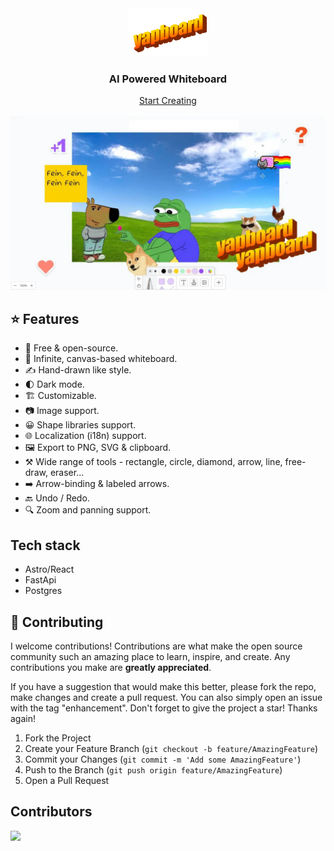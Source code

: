 <div align="center" width="100%">
    <img src="./web/public/wordart.png" width="128" alt="" />
</div>

<div align="center" style="margin-bottom: 1rem;">
  <h3 align="center">AI Powered Whiteboard</h3>
  <a href="https://yapboard.chamanbudhathoki.com.np/">Start Creating</a>
</div>

![Yapboard Banner](./web/public/banner.webp)

## ⭐ Features

- 💯 Free & open-source.
- 🎨 Infinite, canvas-based whiteboard.
- ✍️ Hand-drawn like style.
- 🌓 Dark mode.
- 🏗️ Customizable.
- 📷 Image support.
- 😀 Shape libraries support.
- 🌐 Localization (i18n) support.
- 🖼️ Export to PNG, SVG & clipboard.
- ⚒️ Wide range of tools - rectangle, circle, diamond, arrow, line, free-draw, eraser...
- ➡️ Arrow-binding & labeled arrows.
- 🔙 Undo / Redo.
- 🔍 Zoom and panning support.

## Tech stack

- Astro/React
- FastApi
- Postgres

## 🙌 Contributing

I welcome contributions! Contributions are what make the open source community such an amazing place to learn, inspire, and create. Any contributions you make are **greatly appreciated**.

If you have a suggestion that would make this better, please fork the repo, make changes and create a pull request. You can also simply open an issue with the tag "enhancement".
Don't forget to give the project a star! Thanks again!

1. Fork the Project
2. Create your Feature Branch (`git checkout -b feature/AmazingFeature`)
3. Commit your Changes (`git commit -m 'Add some AmazingFeature'`)
4. Push to the Branch (`git push origin feature/AmazingFeature`)
5. Open a Pull Request

## Contributors

<a href="https://github.com/knockboard/yapboard/graphs/contributors">
  <img src="https://contrib.rocks/image?repo=knockboard/yapboard" />
</a>
